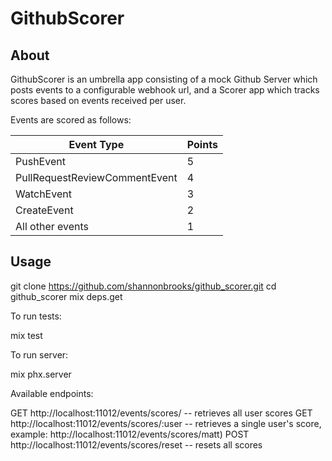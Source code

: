 # GithubScorer

## About

GithubScorer is an umbrella app consisting of a mock Github Server which posts events to a configurable webhook url, and a Scorer app which tracks scores based on events received per user.

Events are scored as follows:

| Event Type | Points |
|------------|--------|
| PushEvent  | 5 |
| PullRequestReviewCommentEvent | 4 |
| WatchEvent | 3 |
| CreateEvent | 2 |
| All other events | 1 |

## Usage

git clone https://github.com/shannonbrooks/github_scorer.git
cd github_scorer
mix deps.get

To run tests:

mix test

To run server:

mix phx.server

Available endpoints:

GET http://localhost:11012/events/scores/ -- retrieves all user scores
GET http://localhost:11012/events/scores/:user -- retrieves a single user's score, example: http://localhost:11012/events/scores/matt)
POST http://localhost:11012/events/scores/reset -- resets all scores

